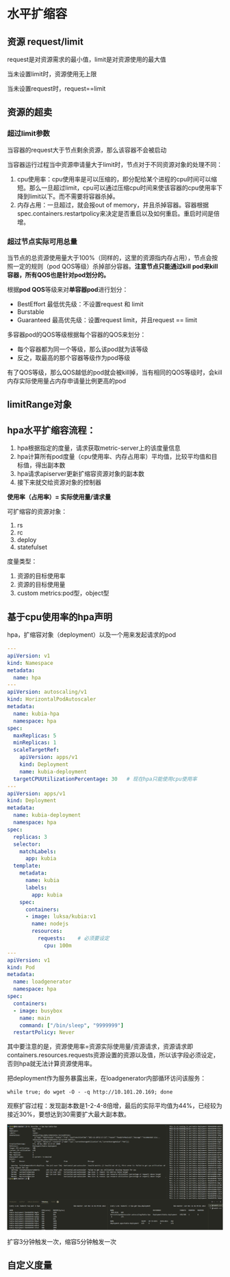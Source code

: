 # 水平扩缩容
## 资源 request/limit

request是对资源需求的最小值，limit是对资源使用的最大值

当未设置limit时，资源使用无上限

当未设置request时，request==limit

## 资源的超卖
### 超过limit参数
当容器的request大于节点剩余资源，那么该容器不会被启动

当容器运行过程当中资源申请量大于limit时，节点对于不同资源对象的处理不同：
1. cpu使用率：cpu使用率是可以压缩的，即分配给某个进程的cpu时间可以缩短。那么一旦超过limit，cpu可以通过压缩cpu时间来使该容器的cpu使用率下降到limit以下。而不需要将容器杀掉。
2. 内存占用：一旦超过，就会报out of memory，并且杀掉容器。容器根据spec.containers.restartpolicy来决定是否重启以及如何重启。重启时间是倍增。

### 超过节点实际可用总量
当节点的总资源使用量大于100%（同样的，这里的资源指内存占用），节点会按照一定的规则（pod QOS等级）杀掉部分容器。**注意节点只能通过kill pod来kill容器，所有QOS也是针对pod划分的。**

根据**pod QOS**等级来对**单容器pod**进行划分：
- BestEffort 最低优先级：不设置request 和 limit
- Burstable
- Guaranteed 最高优先级：设置request limit，并且request == limit

多容器pod的QOS等级根据每个容器的QOS来划分：
- 每个容器都为同一个等级，那么该pod就为该等级
- 反之，取最高的那个容器等级作为pod等级

有了QOS等级，那么QOS越低的pod就会被kill掉，当有相同的QOS等级时，会kill内存实际使用量占内存申请量比例更高的pod

## limitRange对象


## hpa水平扩缩容流程：
1. hpa根据指定的度量，请求获取metric-server上的该度量信息
2. hpa计算所有pod度量（cpu使用率、内存占用率）平均值，比较平均值和目标值，得出副本数
3. hpa请求apiserver更新扩缩容资源对象的副本数
4. 接下来就交给资源对象的控制器

**使用率（占用率）= 实际使用量/请求量**

可扩缩容的资源对象：
1. rs
2. rc
3. deploy
4. statefulset

度量类型：
1. 资源的目标使用率
2. 资源的目标使用量
3. custom metrics:pod型，object型

## 基于cpu使用率的hpa声明

hpa，扩缩容对象（deployment）以及一个用来发起请求的pod
```yaml
---
apiVersion: v1
kind: Namespace
metadata:
  name: hpa
---
apiVersion: autoscaling/v1 
kind: HorizontalPodAutoscaler
metadata:
  name: kubia-hpa
  namespace: hpa
spec:
  maxReplicas: 5
  minReplicas: 1
  scaleTargetRef:
    apiVersion: apps/v1
    kind: Deployment
    name: kubia-deployment
  targetCPUUtilizationPercentage: 30   # 现在hpa只能使用cpu使用率
---
apiVersion: apps/v1
kind: Deployment
metadata:
  name: kubia-deployment
  namespace: hpa
spec:
  replicas: 3
  selector: 
    matchLabels:
      app: kubia
  template:
    metadata:
      name: kubia
      labels:
        app: kubia
    spec:
      containers:
      - image: luksa/kubia:v1
        name: nodejs
        resources:
          requests:    # 必须要设定
            cpu: 100m
---
apiVersion: v1
kind: Pod
metadata:
  name: loadgenerator
  namespace: hpa
spec:
  containers:
  - image: busybox
    name: main
    command: ["/bin/sleep", "9999999"]
  restartPolicy: Never
```

其中要注意的是，资源使用率=资源实际使用量/资源请求，资源请求即containers.resources.requests资源设置的资源以及值，所以该字段必须设定，否则hpa就无法计算资源使用率。

把deployment作为服务暴露出来，在loadgenerator内部循环访问该服务：
```shell
while true; do wget -O - -q http://10.101.20.169; done
```
观察扩容过程：发现副本数是1-2-4-8倍增，最后的实际平均值为44%，已经较为接近30%，要想达到30需要扩大最大副本数。

![Alt text](image/image84.png)

扩容3分钟触发一次，缩容5分钟触发一次

## 自定义度量

